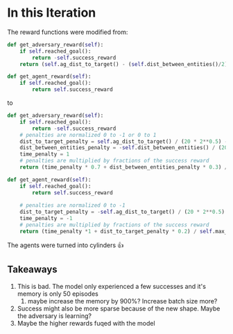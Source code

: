 # In this Iteration

The reward functions were modified from:

```py
def get_adversary_reward(self):
    if self.reached_goal():
        return -self.success_reward
    return (self.ag_dist_to_target() - (self.dist_between_entities()/2))/16

def get_agent_reward(self):
    if self.reached_goal():
        return self.success_reward
```

to

```py
def get_adversary_reward(self):
    if self.reached_goal():
        return -self.success_reward
    # penalties are normalized 0 to -1 or 0 to 1
    dist_to_target_penalty = self.ag_dist_to_target() / (20 * 2**0.5) - 1
    dist_between_entities_penalty = -self.dist_between_entities() / (20 * 2**0.5)
    time_penalty = 1
    # penalties are multiplied by fractions of the success reward
    return (time_penalty * 0.7 + dist_between_entities_penalty * 0.3) / self.max_steps * self.success_reward

def get_agent_reward(self):
    if self.reached_goal():
        return self.success_reward
    
    # penalties are normalized 0 to -1
    dist_to_target_penalty = -self.ag_dist_to_target() / (20 * 2**0.5)
    time_penalty = -1
    # penalties are multiplied by fractions of the success reward
    return (time_penalty *1 + dist_to_target_penalty * 0.2) / self.max_steps * self.success_reward
```

The agents were turned into cylinders 👍

## Takeaways

1. This is bad. The model only experienced a few successes and it's memory is only 50 episodes
   1. maybe increase the memory by 900%? Increase batch size more?
2. Success might also be more sparse because of the new shape. Maybe the adversary is learning?
3. Maybe the higher rewards fuqed with the model
